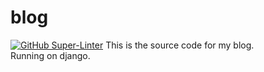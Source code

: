 # blog

[![GitHub Super-Linter](https://github.com/l3gacyb3ta/blog/workflows/Lint%20Code%20Base/badge.svg)](https://github.com/marketplace/actions/super-linter)
This is the source code for my blog.  
Running on django.  
